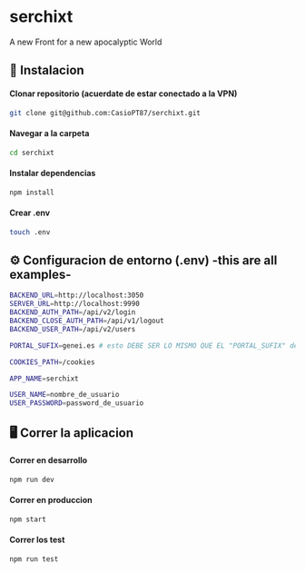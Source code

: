 # serchixt

A new Front for a new apocalyptic World

## 🚀 Instalacion

#### Clonar repositorio (acuerdate de estar conectado a la VPN)

```bash
git clone git@github.com:CasioPT87/serchixt.git
```

#### Navegar a la carpeta

```bash
cd serchixt
```

#### Instalar dependencias

```bash
npm install
```

#### Crear .env

```bash
touch .env
```

## ⚙️ Configuracion de entorno (.env) -this are all examples-

```bash
BACKEND_URL=http://localhost:3050
SERVER_URL=http://localhost:9990
BACKEND_AUTH_PATH=/api/v2/login
BACKEND_CLOSE_AUTH_PATH=/api/v1/logout
BACKEND_USER_PATH=/api/v2/users

PORTAL_SUFIX=genei.es # esto DEBE SER LO MISMO QUE EL "PORTAL_SUFIX" del apiGateway que se este atacando (aunque es solo para desarrollo, para que funcionen las cookies)

COOKIES_PATH=/cookies

APP_NAME=serchixt

USER_NAME=nombre_de_usuario
USER_PASSWORD=password_de_usuario
```

## 🖥️ Correr la aplicacion

#### Correr en desarrollo

```bash
npm run dev
```

#### Correr en produccion

```bash
npm start
```

#### Correr los test

```bash
npm run test
```
